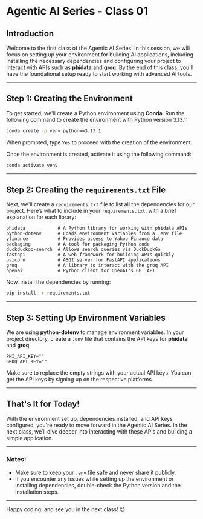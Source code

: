 # Agentic AI Series - Class 01

## **Introduction**

Welcome to the first class of the Agentic AI Series! In this session, we will focus on setting up your environment for building AI applications, including installing the necessary dependencies and configuring your project to interact with APIs such as **phidata** and **groq**. By the end of this class, you'll have the foundational setup ready to start working with advanced AI tools.

---

## **Step 1: Creating the Environment**

To get started, we'll create a Python environment using **Conda**. Run the following command to create the environment with Python version 3.13.1:

```bash
conda create -p venv python==3.13.1
```

When prompted, type `Yes` to proceed with the creation of the environment.

Once the environment is created, activate it using the following command:

```bash
conda activate venv
```

---

## **Step 2: Creating the `requirements.txt` File**

Next, we'll create a `requirements.txt` file to list all the dependencies for our project. Here’s what to include in your `requirements.txt`, with a brief explanation for each library:

```
phidata            # A Python library for working with phidata APIs
python-dotenv      # Loads environment variables from a .env file
yfinance           # Provides access to Yahoo Finance data
packaging          # A tool for packaging Python code
duckduckgo-search  # Allows search queries via DuckDuckGo
fastapi            # A web framework for building APIs quickly
uvicorn            # ASGI server for FastAPI applications
groq               # A library to interact with the groq API
openai             # Python client for OpenAI's GPT API
```

Now, install the dependencies by running:

```bash
pip install -r requirements.txt
```

---

## **Step 3: Setting Up Environment Variables**

We are using **python-dotenv** to manage environment variables. In your project directory, create a `.env` file that contains the API keys for **phidata** and **groq**.

```plaintext
PHI_API_KEY=""
GROQ_API_KEY=""
```

Make sure to replace the empty strings with your actual API keys. You can get the API keys by signing up on the respective platforms.

---

## **That's It for Today!**

With the environment set up, dependencies installed, and API keys configured, you're ready to move forward in the Agentic AI Series. In the next class, we’ll dive deeper into interacting with these APIs and building a simple application.

---

### **Notes:**

- Make sure to keep your `.env` file safe and never share it publicly.
- If you encounter any issues while setting up the environment or installing dependencies, double-check the Python version and the installation steps.

---

Happy coding, and see you in the next class! 😊